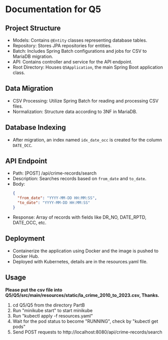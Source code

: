 # Documentation for Q5

## Project Structure
- Models: Contains `@Entity` classes representing database tables.
- Repository: Stores JPA repositories for entities.
- Batch: Includes Spring Batch configurations and jobs for CSV to MariaDB migration.
- API: Contains controller and service for the API endpoint.
- Root Directory: Houses `Q5Application`, the main Spring Boot application class.

## Data Migration
- CSV Processing: Utilize Spring Batch for reading and processing CSV files.
- Normalization: Structure data according to 3NF in MariaDB.

## Database Indexing
- After migration, an index named `idx_date_occ` is created for the column `DATE_OCC`.

## API Endpoint
- Path: [POST] /api/crime-records/search
- Description: Searches records based on `from_date` and `to_date`.
- Body:
  ```json
  {
    "from_date": "YYYY-MM-DD HH:MM:SS",
    "to_date": "YYYY-MM-DD HH:MM:SS"
  }
- Response: Array of records with fields like DR_NO, DATE_RPTD, DATE_OCC, etc.

## Deployment
- Containerize the application using Docker and the image is pushed to Docker Hub.
- Deployed with Kubernetes, details are in the resources.yaml file.

## Usage
**Please put the csv file into Q5/Q5/src/main/resources/static/la_crime_2010_to_2023.csv, Thanks.**
1. cd Q5/Q5 from the directory PartB 
2. Run "minikube start" to start minikube
3. Run "kubectl apply -f resources.yaml"
4. Wait for the pod status to become "RUNNING", check by "kubectl get pods"
5. Send POST requests to http://localhost:8080/api/crime-records/search

